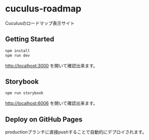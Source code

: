 # cuculus-roadmap
Cuculusのロードマップ表示サイト

## Getting Started

```bash
npm install
npm run dev
```
[http://localhost:3000](http://localhost:3000) を開いて確認出来ます。

## Storybook

```bash
npm run storybook
```

[http://localhost:6006](http://localhost:6006) を開いて確認出来ます。

## Deploy on GitHub Pages

productionブランチに直接pushすることで自動的にデプロイされます。
